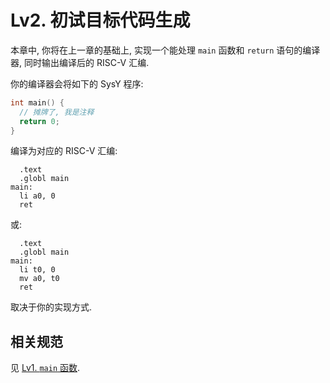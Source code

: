 # Lv2. 初试目标代码生成

本章中, 你将在上一章的基础上, 实现一个能处理 `main` 函数和 `return` 语句的编译器, 同时输出编译后的 RISC-V 汇编.

你的编译器会将如下的 SysY 程序:

```c
int main() {
  // 摊牌了, 我是注释
  return 0;
}
```

编译为对应的 RISC-V 汇编:

```
  .text
  .globl main
main:
  li a0, 0
  ret
```

或:

```
  .text
  .globl main
main:
  li t0, 0
  mv a0, t0
  ret
```

取决于你的实现方式.

## 相关规范

见 [Lv1. `main` 函数](/lv1-main/).
